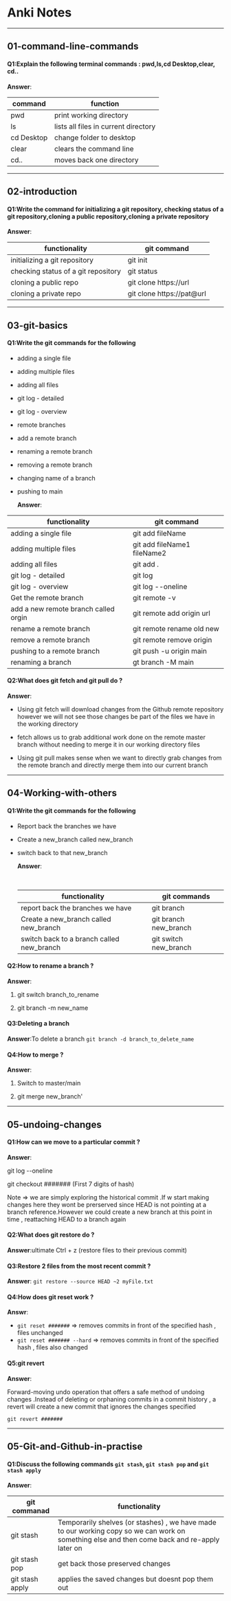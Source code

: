 # Anki Notes

---

## 01-command-line-commands

#### Q1:Explain the following terminal commands : pwd,ls,cd Desktop,clear, cd..

**Answer**:

| command    | function                             |
| ---------- | ------------------------------------ |
| pwd        | print working directory              |
| ls         | lists all files in current directory |
| cd Desktop | change folder to desktop             |
| clear      | clears the command line              |
| cd..       | moves back one directory             |

---

## 02-introduction

#### Q1:Write the command for initializing a git repository, checking status of a git repository,cloning a public repository,cloning a private repository

**Answer**:

| functionality                       | git command               |
| ----------------------------------- | ------------------------- |
| initializing a git repository       | git init                  |
| checking status of a git repository | git status                |
| cloning a public repo               | git clone https://url     |
| cloning a private repo              | git clone https://pat@url |

---

## 03-git-basics

#### Q1:Write the git commands for the following

- adding a single file 

- adding multiple files 

- adding all files 

- git log - detailed

- git log - overview

- remote branches 

- add a remote branch 

- renaming a remote branch

- removing a remote branch 

- changing name of a branch 

- pushing to main
  
  **Answer**: 

| functionality                        | git command                 |
| ------------------------------------ | --------------------------- |
| adding a single file                 | git add fileName            |
| adding multiple files                | git add fileName1 fileName2 |
| adding all files                     | git add .                   |
| git log - detailed                   | git log                     |
| git log - overview                   | git log --oneline           |
| Get the remote branch                | git remote -v               |
| add a new remote branch called orgin | git remote add origin url   |
| rename a remote branch               | git remote rename old new   |
| remove a remote branch               | git remote remove origin    |
| pushing to a remote branch           | git push -u origin main     |
| renaming a branch                    | gt branch -M main           |

#### Q2:What does git fetch and git pull do ?

**Answer**:

- Using git fetch will download changes from the Github 
  remote repository however we will not see those changes be part of the 
  files we have in the working directory

- fetch allows us to grab additional work done on the remote
   master branch without needing to merge it in our working directory 
  files

- Using git pull makes sense when we want to directly grab changes from 
  the remote branch and directly merge them into our current branch

---

## 04-Working-with-others

#### Q1:Write the git commands for the following

- Report back the branches we have 

- Create a new_branch called new_branch

- switch back to that new_branch
  
  **Answer**:
  
   
  
  | functionality                             | git commands          |
  | ----------------------------------------- | --------------------- |
  | report back the branches we have          | git branch            |
  | Create a new_branch called new_branch     | git branch new_branch |
  | switch back to a branch called new_branch | git switch new_branch |

#### Q2:How to rename a branch ?

**Answer**:

1. git switch branch_to_rename

2. git branch -m new_name

#### Q3:Deleting a branch

**Answer**:To delete a branch `git branch -d branch_to_delete_name`

#### Q4:How to merge ?

**Answer**: 

1. Switch to master/main

2. git merge new_branch'

------

## 05-undoing-changes

#### Q1:How can we move to a particular commit ?

**Answer**: 

git log --oneline

git checkout ####### (First 7 digits of hash)

Note => we are simply exploring the historical commit .If w start making changes here they wont be prerserved since HEAD is not pointing at a branch reference.However we could create a new branch at this point in time , reattaching HEAD to a branch again

#### Q2:What does git restore do ?

**Answer**:ultimate Ctrl + z (restore files to their previous commit)

#### Q3:Restore 2 files from the most recent commit ?

**Answer**: `git restore --source HEAD ~2 myFile.txt`

#### Q4:How does git reset work ?

**Answr**:

- `git reset #######` => removes commits in front of the specified hash , files unchanged
- `git reset ####### --hard` => removes commits in front of the specified hash , files also changed

#### Q5:git revert

**Answer**: 

Forward-moving undo operation that offers a safe method of undoing changes .Instead of deleting or orphaning commits in a commit history , a revert will create a new commit that ignores the changes specified 

`git revert #######`

---

## 05-Git-and-Github-in-practise

#### Q1:Discuss the following commands `git stash`, `git stash pop` and `git stash apply`

**Answer**:

| git commanad    | functionality                                                                                                                                 |
| --------------- | --------------------------------------------------------------------------------------------------------------------------------------------- |
| git stash       | Temporarily shelves (or stashes) , we have made to our working copy so we can work on something else and then come back and re-apply later on |
| git stash pop   | get back those preserved changes                                                                                                              |
| git stash apply | applies the saved changes but doesnt pop them out                                                                                             |
